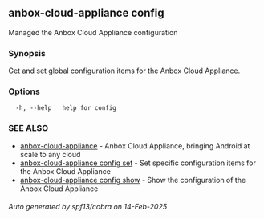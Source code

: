 ## anbox-cloud-appliance config

Managed the Anbox Cloud Appliance configuration

### Synopsis

Get and set global configuration items for the Anbox Cloud Appliance.

### Options

```
  -h, --help   help for config
```

### SEE ALSO

* [anbox-cloud-appliance](anbox-cloud-appliance.md)	 - Anbox Cloud Appliance, bringing Android at scale to any cloud
* [anbox-cloud-appliance config set](anbox-cloud-appliance_config_set.md)	 - Set specific configuration items for the Anbox Cloud Appliance
* [anbox-cloud-appliance config show](anbox-cloud-appliance_config_show.md)	 - Show the configuration of the Anbox Cloud Appliance

###### Auto generated by spf13/cobra on 14-Feb-2025
